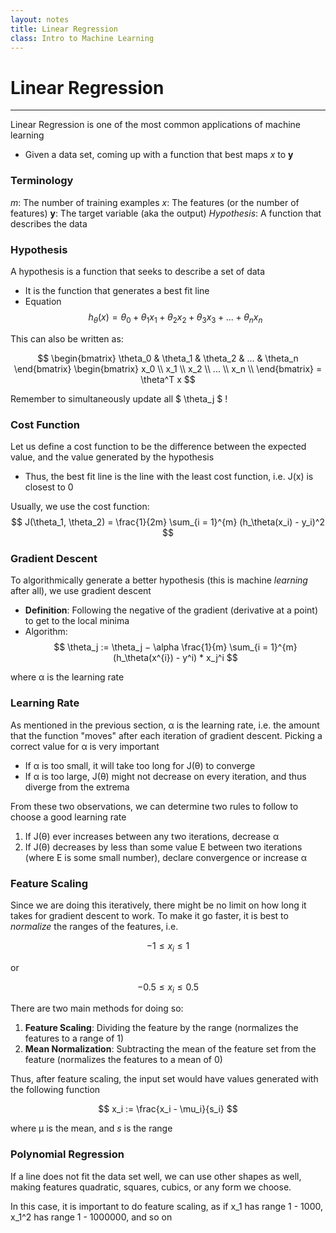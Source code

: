 ```yaml
---
layout: notes
title: Linear Regression
class: Intro to Machine Learning
---
```


# Linear Regression
---

Linear Regression is one of the most common applications of machine learning
* Given a data set, coming up with a function that best maps _x_ to __y__


### Terminology
_m_: The number of training examples
_x_: The features (or the number of features)
__y__: The target variable (aka the output)
_Hypothesis_: A function that describes the data

### Hypothesis
A hypothesis is a function that seeks to describe a set of data
* It is the function that generates a best fit line
* Equation
$$
h_\theta(x)= \theta_0 + θ_1x_1+ θ_2x_2 + θ_3x_3 + ... + θ_nx_n
$$

This can also be written as:

$$
\begin{bmatrix}
\theta_0 & \theta_1 & \theta_2 & ... & \theta_n
\end{bmatrix}
\begin{bmatrix}
x_0 \\
x_1 \\
x_2 \\
... \\
x_n \\
\end{bmatrix}
= \theta^T x
$$

Remember to simultaneously update all $ \theta_j $ !

### Cost Function
Let us define a cost function to be the difference between the expected value, and the value generated by the hypothesis
* Thus, the best fit line is the line with the least cost function, i.e. J(x) is closest to 0

Usually, we use the cost function:
$$
J(\theta_1, \theta_2) = \frac{1}{2m} \sum_{i = 1}^{m} (h_\theta(x_i) - y_i)^2
$$

### Gradient Descent
To algorithmically generate a better hypothesis (this is machine _learning_ after all), we use gradient descent
* __Definition__: Following the negative of the gradient (derivative at a point) to get to the local minima
* Algorithm:
$$
\theta_j := \theta_j − \alpha \frac{1}{m} \sum_{i = 1}^{m} (h_\theta(x^{i}) - y^i) * x_j^i
$$

where α is the learning rate

### Learning Rate
As mentioned in the previous section, α is the learning rate, i.e. the amount that the function "moves" after each iteration of gradient descent. Picking a correct value for α is very important
* If α is too small, it will take too long for J(θ) to converge
* If α is too large, J(θ) might not decrease on every iteration, and thus diverge from the extrema

From these two observations, we can determine two rules to follow to choose a good learning rate
1. If J(θ) ever increases between any two iterations, decrease α
2. If J(θ) decreases by less than some value E between two iterations (where E is some small number), declare convergence or increase α

### Feature Scaling
Since we are doing this iteratively, there might be no limit on how long it takes for gradient descent to work. To make it go faster, it is best to _normalize_ the ranges of the features, i.e.

$$
-1 \leq x_i \leq 1
$$

or

$$
-0.5 \leq x_i \leq 0.5
$$

There are two main methods for doing so:
1. __Feature Scaling__: Dividing the feature by the range (normalizes the features to a range of 1)
2. __Mean Normalization__: Subtracting the mean of the feature set from the feature (normalizes the features to a mean of 0)

Thus, after feature scaling, the input set would have values generated with the following function

$$
x_i := \frac{x_i - \mu_i}{s_i}
$$

where µ is the mean, and _s_ is the range

### Polynomial Regression
If a line does not fit the data set well, we can use other shapes as well, making features quadratic, squares, cubics, or any form we choose.

In this case, it is important to do feature scaling, as if x_1 has range 1 - 1000, x_1^2 has range 1 - 1000000, and so on